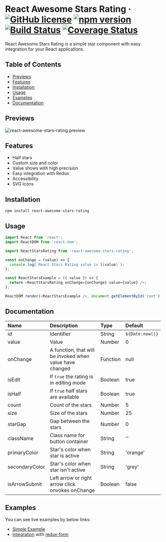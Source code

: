 # React Awesome Stars Rating &middot; [![GitHub license](https://img.shields.io/badge/license-MIT-blue.svg)](https://github.com/fedoryakubovich/react-awesome-stars-rating/blob/master/LICENSE) [![npm version](https://img.shields.io/npm/v/react-awesome-stars-rating.svg?style=flat)](https://www.npmjs.com/package/react-awesome-stars-rating) [![Build Status](https://www.travis-ci.com/fedoryakubovich/react-awesome-stars-rating.svg?branch=master)](https://www.travis-ci.com/) [![Coverage Status](https://coveralls.io/repos/fedoryakubovich/react-awesome-stars-rating/badge.svg?branch=master)](https://coveralls.io/github/fedoryakubovich/react-awesome-stars-rating?branch=master)

React Awesome Stars Rating is a simple star component with easy integration for your React applications.

## Table of Contents

- [Previews](#previews)
- [Features](#features)
- [Installation](#installation)
- [Usage](#usage)
- [Examples](#examples)
- [Documentation](#documentation)

## Previews

![react-awesome-stars-rating preview](https://github.com/fedoryakubovich/react-awesome-stars-rating/blob/master/images/gifs/react-awesome-stars-rating.gif)

## Features

- Half stars
- Custom size and color
- Value shows with high precision
- Easy integration with Redux
- Accessibility
- SVG Icons

## Installation

`npm install react-awesome-stars-rating`

## Usage

```javascript
import React from 'react';
import ReactDOM from 'react-dom';

import ReactStarsRating from 'react-awesome-stars-rating';

const onChange = (value) => {
  console.log(`React Stars Rating value is ${value}`);
};

const ReactStarsExample = ({ value }) => {
  return <ReactStarsRating onChange={onChange} value={value} />;
};

ReactDOM.render(<ReactStarsExample />, document.getElementById('root'));
```

## Documentation

| Name           | Description                                              | Type     | Default         |
| :------------- | :------------------------------------------------------- | :------- | :-------------- |
| id             | Identifier                                               | String   | `${Date.now()}` |
| value          | Value                                                    | Number   | 0               |
| onChange       | A function, that will be invoked when value have changed | Function | null            |
| isEdit         | If `true` the rating is in editing mode                  | Boolean  | true            |
| isHalf         | If `true` half stars are available                       | Boolean  | true            |
| count          | Count of the stars                                       | Number   | 5               |
| size           | Size of the stars                                        | Number   | 25              |
| starGap        | Gap between the stars                                    | Number   | 0               |
| className      | Class name for button container                          | String   | ''              |
| primaryColor   | Star's color when star is active                         | String   | 'orange'        |
| secondaryColor | Star's color when star isn't active                      | String   | 'grey'          |
| isArrowSubmit  | Left arrow or right arrow click onvokes onChange         | Boolean  | false           |

## Examples

You can see live examples by below links:

- [Simple Example](https://repl.it/@fedoryakubovich/React-Awesome-Stars-Rating-Simple-Example)
- [Integration](https://repl.it/@fedoryakubovich/React-Awesome-Stars-Rating-Redux-Form-Example) with [redux-form](https://github.com/erikras/redux-form)
